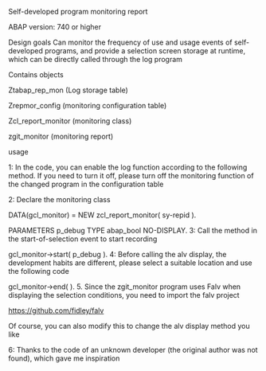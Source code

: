 Self-developed program monitoring report

ABAP version: 740 or higher

Design goals Can monitor the frequency of use and usage events of self-developed programs, 
and provide a selection screen storage at runtime, which can be directly called through the log program

Contains objects

Ztabap_rep_mon (Log storage table)

Zrepmor_config (monitoring configuration table)

Zcl_report_monitor (monitoring class)

zgit_monitor (monitoring report)

usage

1: In the code, you can enable the log function according to the following method. If you need to turn it off, please turn off the monitoring function of the changed program in the configuration table

2: Declare the monitoring class

DATA(gcl_monitor) = NEW zcl_report_monitor( sy-repid ).

PARAMETERS p_debug TYPE abap_bool NO-DISPLAY.
3: Call the method in the start-of-selection event to start recording

gcl_monitor->start( p_debug ).
4: Before calling the alv display, the development habits are different, please select a suitable location and use the following code

gcl_monitor->end( ).
5. Since the zgit_monitor program uses Falv when displaying the selection conditions, you need to import the falv project

https://github.com/fidley/falv

Of course, you can also modify this to change the alv display method you like

6: Thanks to the code of an unknown developer (the original author was not found), which gave me inspiration
